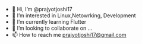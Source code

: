 - 👋 Hi, I’m @prajyotjoshi17
- 👀 I’m interested in Linux,Netowrking, Development
- 🌱 I’m currently learning Flutter
- 💞️ I’m looking to collaborate on ...
- 📫 How to reach me prajyotjoshi17@gmail.com

<!---
prajyotjoshi17/prajyotjoshi17 is a ✨ special ✨ repository because its `README.md` (this file) appears on your GitHub profile.
You can click the Preview link to take a look at your changes.
--->
